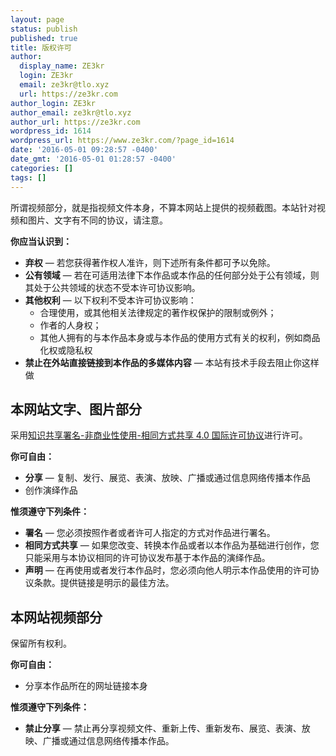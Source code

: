 ```yaml
---
layout: page
status: publish
published: true
title: 版权许可
author:
  display_name: ZE3kr
  login: ZE3kr
  email: ze3kr@tlo.xyz
  url: https://ze3kr.com
author_login: ZE3kr
author_email: ze3kr@tlo.xyz
author_url: https://ze3kr.com
wordpress_id: 1614
wordpress_url: https://www.ze3kr.com/?page_id=1614
date: '2016-05-01 09:28:57 -0400'
date_gmt: '2016-05-01 01:28:57 -0400'
categories: []
tags: []
---
```

<p>所谓视频部分，就是指视频文件本身，不算本网站上提供的视频截图。本站针对视频和图片、文字有不同的协议，请注意。</p>
<p><strong>你应当认识到：</strong></p>
<ul>
<li><strong>弃权</strong> — 若您获得著作权人准许，则下述所有条件都可予以免除。</li>
<li><strong>公有领域</strong> — 若在可适用法律下本作品或本作品的任何部分处于公有领域，则其处于公共领域的状态不受本许可协议影响。</li>
<li><strong>其他权利</strong> — 以下权利不受本许可协议影响：
<ul>
<li>合理使用，或其他相关法律规定的著作权保护的限制或例外；</li>
<li>作者的人身权；</li>
<li>其他人拥有的与本作品本身或与本作品的使用方式有关的权利，例如商品化权或隐私权</li>
</ul>
</li>
<li><b>禁止在外站直接链接到本作品的多媒体内容</b> — 本站有技术手段去阻止你这样做</li>
</ul>
<h2>本网站文字、图片部分</h2>
<p>采用<a rel="license" href="https://creativecommons.org/licenses/by-nc-sa/4.0/" target="_blank">知识共享署名-非商业性使用-相同方式共享 4.0 国际许可协议</a>进行许可。</p>
<p><strong>你可自由：</strong></p>
<ul>
<li><strong>分享</strong> — 复制、发行、展览、表演、放映、广播或通过信息网络传播本作品</li>
<li>创作演绎作品</li>
</ul>
<p><strong>惟须遵守下列条件：</strong></p>
<ul>
<li><strong>署名</strong> — 您必须按照作者或者许可人指定的方式对作品进行署名。</li>
<li><strong>相同方式共享</strong> — 如果您改变、转换本作品或者以本作品为基础进行创作，您只能采用与本协议相同的许可协议发布基于本作品的演绎作品。</li>
<li><strong>声明</strong> — 在再使用或者发行本作品时，您必须向他人明示本作品使用的许可协议条款。提供链接是明示的最佳方法。</li>
</ul>
<h2>本网站视频部分</h2>
<p>保留所有权利。</p>
<p><strong>你可自由：</strong></p>
<ul>
<li>分享本作品所在的网址链接本身</li>
</ul>
<p><strong>惟须遵守下列条件：</strong></p>
<ul>
<li><strong>禁止分享</strong> — 禁止再分享视频文件、重新上传、重新发布、展览、表演、放映、广播或通过信息网络传播本作品。</li>
</ul>
